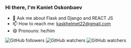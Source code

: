 ### Hi there, I'm Kaniet Oskonbaev


- 💬 Ask me about Flask and Django and REACT JS
- 📫 How to reach me: kaskhelmet22@gmail.com
- 😄 Pronouns: he/him

![GitHub followers](https://img.shields.io/github/followers/stark276?style=social) ![GitHub watchers](https://img.shields.io/github/watchers/stark276/sweetofor?style=social) ![GitHub watchers](https://img.shields.io/github/watchers/stark276/gameshop?style=social)
